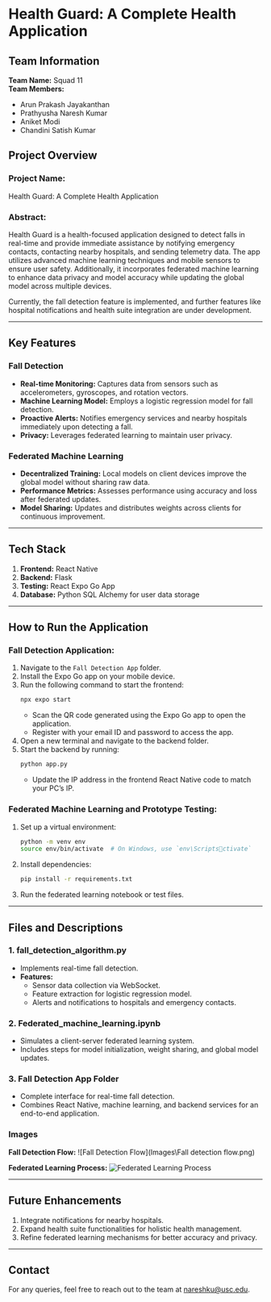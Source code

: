 # Health Guard: A Complete Health Application

## Team Information

**Team Name:** Squad 11  
**Team Members:**
- Arun Prakash Jayakanthan
- Prathyusha Naresh Kumar
- Aniket Modi
- Chandini Satish Kumar

## Project Overview

### Project Name:
Health Guard: A Complete Health Application

### Abstract:
Health Guard is a health-focused application designed to detect falls in real-time and provide immediate assistance by notifying emergency contacts, contacting nearby hospitals, and sending telemetry data. The app utilizes advanced machine learning techniques and mobile sensors to ensure user safety. Additionally, it incorporates federated machine learning to enhance data privacy and model accuracy while updating the global model across multiple devices. 

Currently, the fall detection feature is implemented, and further features like hospital notifications and health suite integration are under development.

---

## Key Features

### Fall Detection
- **Real-time Monitoring:** Captures data from sensors such as accelerometers, gyroscopes, and rotation vectors.
- **Machine Learning Model:** Employs a logistic regression model for fall detection.
- **Proactive Alerts:** Notifies emergency services and nearby hospitals immediately upon detecting a fall.
- **Privacy:** Leverages federated learning to maintain user privacy.

### Federated Machine Learning
- **Decentralized Training:** Local models on client devices improve the global model without sharing raw data.
- **Performance Metrics:** Assesses performance using accuracy and loss after federated updates.
- **Model Sharing:** Updates and distributes weights across clients for continuous improvement.

---

## Tech Stack

1. **Frontend:** React Native
2. **Backend:** Flask
3. **Testing:** React Expo Go App
4. **Database:** Python SQL Alchemy for user data storage

---

## How to Run the Application

### Fall Detection Application:
1. Navigate to the `Fall Detection App` folder.
2. Install the Expo Go app on your mobile device.
3. Run the following command to start the frontend:
   ```bash
   npx expo start
   ```
   - Scan the QR code generated using the Expo Go app to open the application.
   - Register with your email ID and password to access the app.
4. Open a new terminal and navigate to the backend folder.
5. Start the backend by running:
   ```bash
   python app.py
   ```
   - Update the IP address in the frontend React Native code to match your PC’s IP.

### Federated Machine Learning and Prototype Testing:
1. Set up a virtual environment:
   ```bash
   python -m venv env
   source env/bin/activate  # On Windows, use `env\Scriptsctivate`
   ```
2. Install dependencies:
   ```bash
   pip install -r requirements.txt
   ```
3. Run the federated learning notebook or test files.

---

## Files and Descriptions

### 1. **fall_detection_algorithm.py**
- Implements real-time fall detection.
- **Features:**
  - Sensor data collection via WebSocket.
  - Feature extraction for logistic regression model.
  - Alerts and notifications to hospitals and emergency contacts.

### 2. **Federated_machine_learning.ipynb**
- Simulates a client-server federated learning system.
- Includes steps for model initialization, weight sharing, and global model updates.

### 3. **Fall Detection App Folder**
- Complete interface for real-time fall detection.
- Combines React Native, machine learning, and backend services for an end-to-end application.

### Images

<!-- **System Architecture:**
![System Architecture](images/system_architecture.png) -->

**Fall Detection Flow:**
![Fall Detection Flow](Images\Fall detection flow.png)

**Federated Learning Process:**
![Federated Learning Process](Images\fedml.png)

---

## Future Enhancements

1. Integrate notifications for nearby hospitals.
2. Expand health suite functionalities for holistic health management.
3. Refine federated learning mechanisms for better accuracy and privacy.

---

## Contact
For any queries, feel free to reach out to the team at [nareshku@usc.edu](mailto:nareshku@usc.edu).
